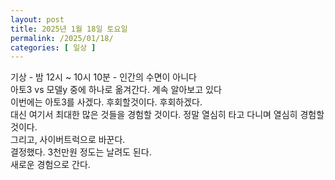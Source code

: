 ```yaml
---
layout: post
title: 2025년 1월 18일 토요일
permalink: /2025/01/18/
categories: [ 일상 ]
---
```

기상 - 밤 12시 ~ 10시 10분 - 인간의 수면이 아니다<br/>
아토3 vs 모델y 중에 하나로 옮겨간다. 계속 알아보고 있다<br/>
이번에는 아토3를 사겠다. 후회할것이다. 후회하겠다.<br/>
대신 여기서 최대한 많은 것들을 경험할 것이다. 정말 열심히 타고 다니며 열심히 경험할 것이다.<br/>
그리고, 사이버트럭으로 바꾼다.<br/>
결정했다. 3천만원 정도는 날려도 된다.<br/>
새로운 경험으로 간다.